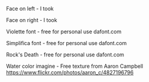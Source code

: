 Face on left - I took 

Face on right - I took 

Violette font - free for personal use dafont.com

Simplifica font - free for personal use dafont.com

Rock's Death - free for personal use dafont.com 

Water color imagine - Free texture from Aaron Campbell https://www.flickr.com/photos/aaron_c/4827196796
